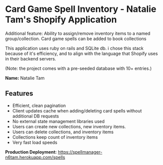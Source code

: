 # Card Game Spell Inventory - Natalie Tam's Shopify Application

Additional feature: Ability to assign/remove inventory items to a named group/collection. Card game spells can be added to book collections

This application uses ruby on rails and SQLite db. i chose this stack because of it's efficiency, and to align with 
the language that Shopify uses in their backend servers. 

(Note: the project comes with a pre-seeded database with 10+ entries.)

**Name:** Natalie Tam

## Features
* Efficient, clean pagination 
* Client updates cache when adding/deleting card spells without additional DB requests
* No external state management libraries used
* Users can create new collections, new inventory items. 
* Users can delete collections, and inventory items
* Collections keep count of inventory items
* Very fast load speeds


**Production Deployment:** https://spellmanager-n6tam.herokuapp.com/spells

